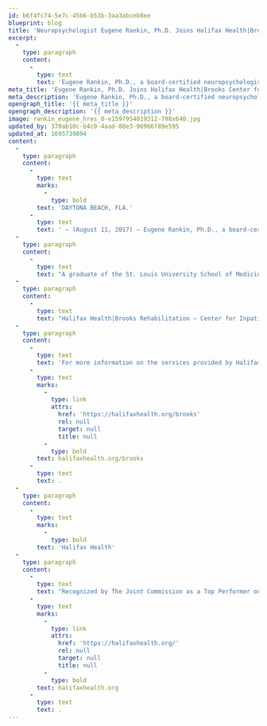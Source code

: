 ```yaml
---
id: b6f4fc74-5e7c-45b6-b53b-3aa3abceb8ee
blueprint: blog
title: 'Neuropsychologist Eugene Rankin, Ph.D. Joins Halifax Health|Brooks Center for Inpatient Rehabilitation'
excerpt:
  -
    type: paragraph
    content:
      -
        type: text
        text: 'Eugene Rankin, Ph.D., a board-certified neuropsychologist, has joined Halifax Health|Brooks Rehabilitation – Center for Inpatient Rehabilitation.'
meta_title: 'Eugene Rankin, Ph.D. Joins Halifax Health|Brooks Center for Inpatient Rehabilitation'
meta_description: 'Eugene Rankin, Ph.D., a board-certified neuropsychologist, has joined Halifax Health|Brooks Rehabilitation – Center for Inpatient Rehabilitation.'
opengraph_title: '{{ meta_title }}'
opengraph_description: '{{ meta_description }}'
image: rankin_eugene_hres_0-e1597954019312-798x640.jpg
updated_by: 370ab10c-b4c0-4aad-88e3-96966f89e595
updated_at: 1695739894
content:
  -
    type: paragraph
    content:
      -
        type: text
        marks:
          -
            type: bold
        text: 'DAYTONA BEACH, FLA.'
      -
        type: text
        text: ' – (August 11, 2017) – Eugene Rankin, Ph.D., a board-certified neuropsychologist, has joined Halifax Health|Brooks Rehabilitation – Center for Inpatient Rehabilitation.'
  -
    type: paragraph
    content:
      -
        type: text
        text: "A graduate of the St. Louis University School of Medicine in Missouri, Dr. Rankin completed his residency at the University of Oklahoma Health Sciences Center in Oklahoma City.\_ He has more than 25 years of experience in the specialties of neuropsychology and clinical psychology."
  -
    type: paragraph
    content:
      -
        type: text
        text: "Halifax Health|Brooks Rehabilitation – Center for Inpatient Rehabilitation is a 40-bed, state-of-the-art facility that serves a wide variety of rehab patients.\_ As the area’s only Level II Trauma Center and designated Comprehensive Stroke Center, Halifax Health can care for patients with spinal cord injuries, stroke, traumatic brain injuries, amputations, complex orthopedic injuries and other rehabilitation needs."
  -
    type: paragraph
    content:
      -
        type: text
        text: 'For more information on the services provided by Halifax Health|Brooks Rehabilitation – Center for Inpatient Rehabilitation, call 386.425.5817 or visit '
      -
        type: text
        marks:
          -
            type: link
            attrs:
              href: 'https://halifaxhealth.org/brooks'
              rel: null
              target: null
              title: null
          -
            type: bold
        text: halifaxhealth.org/brooks
      -
        type: text
        text: .
  -
    type: paragraph
    content:
      -
        type: text
        marks:
          -
            type: bold
        text: 'Halifax Health'
  -
    type: paragraph
    content:
      -
        type: text
        text: "Recognized by The Joint Commission as a Top Performer on Key Quality Measures, Halifax Health serves Volusia and Flagler counties, providing a continuum of healthcare services through a network of organizations including a tertiary hospital, community hospital, freestanding emergency department, an urgent care, psychiatric services, a cancer treatment center with five outreach locations, the area’s largest hospice, a center for inpatient rehabilitation, primary care walk-in clinics, a walk-in clinic specializing in women’s health, a pediatric care community clinic, three children’s medical practices, a home healthcare agency, and an exclusive provider organization.\_ Halifax Health offers the area’s only Level II Trauma Center, Comprehensive Stroke Center, Pediatric Intensive Care Unit, Pediatric Emergency Department, Child and Adolescent Behavioral Services, complete Neurosurgical Services, OB Emergency Department and Level II Neonatal Intensive Care Unit that cares for babies born as early as 28 weeks.\_ For more information, visit "
      -
        type: text
        marks:
          -
            type: link
            attrs:
              href: 'https://halifaxhealth.org/'
              rel: null
              target: null
              title: null
          -
            type: bold
        text: halifaxhealth.org
      -
        type: text
        text: .
---
```

